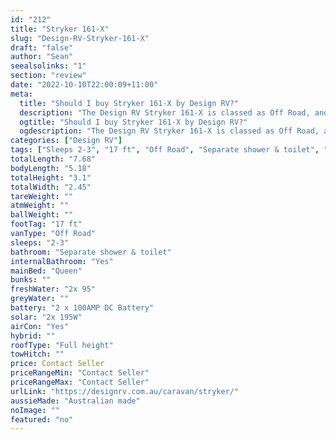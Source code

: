 ```yaml
---
id: "212"
title: "Stryker 161-X"
slug: "Design-RV-Stryker-161-X"
draft: "false"
author: "Sean"
seealsolinks: "1"
section: "review"
date: "2022-10-10T22:00:09+11:00"
meta:
  title: "Should I buy Stryker 161-X by Design RV?"
  description: "The Design RV Stryker 161-X is classed as Off Road, and sleeps 2-3 people. It is Australian made and comes in at 17 ft. It generally has Separate shower & toilet."
  ogtitle: "Should I buy Stryker 161-X by Design RV?"
  ogdescription: "The Design RV Stryker 161-X is classed as Off Road, and sleeps 2-3 people. It is Australian made and comes in at 17 ft. It generally has Separate shower & toilet."
categories: ["Design RV"]
tags: ["Sleeps 2-3", "17 ft", "Off Road", "Separate shower & toilet", "Full height", "Price Unknown", "Australian made"]
totalLength: "7.68"
bodyLength: "5.18"
totalHeight: "3.1"
totalWidth: "2.45"
tareWeight: ""
atmWeight: ""
ballWeight: ""
footTag: "17 ft"
vanType: "Off Road"
sleeps: "2-3"
bathroom: "Separate shower & toilet"
internalBathroom: "Yes"
mainBed: "Queen"
bunks: ""
freshWater: "2x 95"
greyWater: ""
battery: "2 x 100AMP DC Battery"
solar: "2x 195W"
airCon: "Yes"
hybrid: ""
roofType: "Full height"
towHitch: ""
price: Contact Seller
priceRangeMin: "Contact Seller"
priceRangeMax: "Contact Seller"
urlLink: "https://designrv.com.au/caravan/stryker/"
aussieMade: "Australian made"
noImage: ""
featured: "no"
---
```

